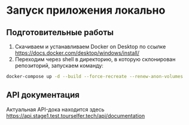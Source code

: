 # Запуск приложения локально

## Подготовительные работы
1. Скачиваем и устанавливаем Docker on Desktop по ссылке https://docs.docker.com/desktop/windows/install/
2. Переходим через shell в директорию, в которую склонирован репозиторий, запускаем команду:
```bash
docker-compose up -d --build --force-recreate --renew-anon-volumes
```

## API документация
Актуальная API-дока находится здесь https://api.stage1.test.tourselfer.tech/api/documentation